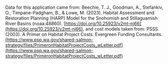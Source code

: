 Data for this application came from: Beechie, T. J., Goodman, A., Stefankiv, O., Timpane-Padgham, B., & Lowe, M. (2023). Habitat Assessment and Restoration Planning (HARP) Model for the Snohomish and Stillaguamish River Basins (noaa:48860). [https://doi.org/10.25923/v2mt-nj66](https://doi.org/10.25923/v2mt-nj66), and cost models taken from: PSSS. (2003). A Primer on Habitat Project Costs. Evergreen Funding Consultants. [https://www.psp.wa.gov/shared-salmon-strategy/files/PrimeronHabitatProjectCosts_wLetter.pdf](https://www.psp.wa.gov/shared-salmon-strategy/files/PrimeronHabitatProjectCosts_wLetter.pdf)
